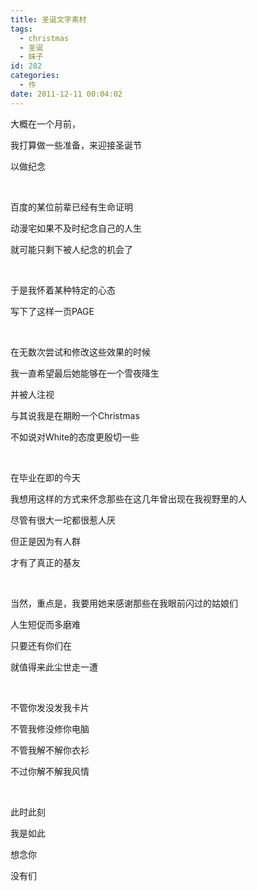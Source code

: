 ```yaml
---
title: 圣诞文字素材
tags:
  - christmas
  - 圣诞
  - 妹子
id: 282
categories:
  - 作
date: 2011-12-11 00:04:02
---
```


大概在一个月前，

我打算做一些准备，来迎接圣诞节

以做纪念

&nbsp;

百度的某位前辈已经有生命证明

动漫宅如果不及时纪念自己的人生

就可能只剩下被人纪念的机会了

&nbsp;

于是我怀着某种特定的心态

写下了这样一页PAGE

&nbsp;

在无数次尝试和修改这些效果的时候

我一直希望最后她能够在一个雪夜降生

并被人注视

与其说我是在期盼一个Christmas

不如说对White的态度更殷切一些

&nbsp;

在毕业在即的今天

我想用这样的方式来怀念那些在这几年曾出现在我视野里的人

尽管有很大一坨都很惹人厌

但正是因为有人群

才有了真正的基友

&nbsp;

当然，重点是，我要用她来感谢那些在我眼前闪过的姑娘们

人生短促而多磨难

只要还有你们在

就值得来此尘世走一遭

&nbsp;

不管你发没发我卡片

不管我修没修你电脑

不管我解不解你衣衫

不过你解不解我风情

&nbsp;

此时此刻

我是如此

想念你

没有们

&nbsp;